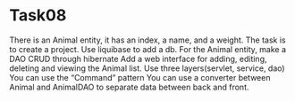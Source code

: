 # Task08

There is an Animal entity, it has an index, a name, and a weight.
The task is to create a project.
Use liquibase to add a db.
For the Animal entity, make a DAO CRUD through hibernate
Add a web interface for adding, editing, deleting and viewing the Animal list.
Use three layers(servlet, service, dao)
You can use the “Command” pattern
You can use a converter between Animal and AnimalDAO to separate data between back and front.
